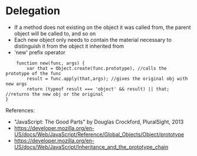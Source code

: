 # Delegation
* If a method does not existing on the object it was called from, the parent object will be called to, and so on
* Each new object only needs to contain the material necessary to distinguish it from the object it inherited from
* 'new' prefix operator 
```
	function new(func, args) {
		var that = Object.create(func.prototype), //calls the prototype of the func
		result = func.apply(that,args); //gives the original obj with new args
		return (typeof result === 'object' && result) || that; //returns the new obj or the original
}
```

References:
 * "JavaScript: The Good Parts" by Douglas Crockford, PluralSight, 2013
 * https://developer.mozilla.org/en-US/docs/Web/JavaScript/Reference/Global_Objects/Object/prototype
 * https://developer.mozilla.org/en-US/docs/Web/JavaScript/Inheritance_and_the_prototype_chain
